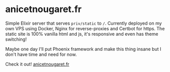 # anicetnougaret.fr
Simple Elixir server that serves `priv/static` to `/`. Currently deployed on my own VPS using Docker, Nginx for reverse-proxies and Certbot for https. The static site is 100% vanilla html and js, it's responsive and even has theme switching!

Maybe one day I'll put Phoenix framework and make this thing insane but I don't have time and need for now.

Check it out! [anicetnougaret.fr](https://anicetnougaret.fr/)


